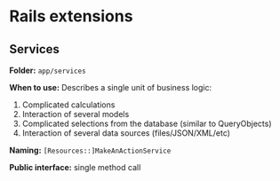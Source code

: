 # Rails extensions

## Services

**Folder:** `app/services`

**When to use:**
Describes a single unit of business logic:
1. Complicated calculations
2. Interaction of several models
3. Complicated selections from the database (similar to QueryObjects)
4. Interaction of several data sources (files/JSON/XML/etc)

**Naming:** `[Resources::]MakeAnActionService`

**Public interface:** single method call
